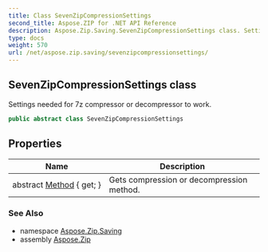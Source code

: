 ```yaml
---
title: Class SevenZipCompressionSettings
second_title: Aspose.ZIP for .NET API Reference
description: Aspose.Zip.Saving.SevenZipCompressionSettings class. Settings needed for 7z compressor or decompressor to work
type: docs
weight: 570
url: /net/aspose.zip.saving/sevenzipcompressionsettings/
---
```

## SevenZipCompressionSettings class

Settings needed for 7z compressor or decompressor to work.

```csharp
public abstract class SevenZipCompressionSettings
```

## Properties

| Name | Description |
| --- | --- |
| abstract [Method](../../aspose.zip.saving/sevenzipcompressionsettings/method/) { get; } | Gets compression or decompression method. |

### See Also

* namespace [Aspose.Zip.Saving](../../aspose.zip.saving/)
* assembly [Aspose.Zip](../../)


